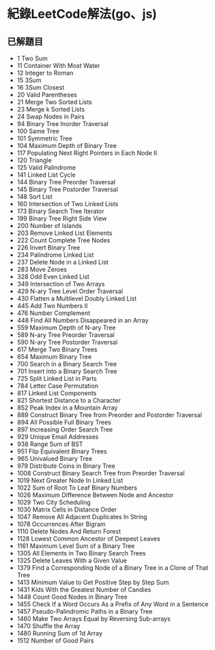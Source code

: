 # 紀錄LeetCode解法(go、js)

## 已解題目
* 1 Two Sum
* 11 Container With Most Water
* 12 Integer to Roman
* 15 3Sum
* 16 3Sum Closest
* 20 Valid Parentheses
* 21 Merge Two Sorted Lists
* 23 Merge k Sorted Lists
* 24 Swap Nodes in Pairs
* 94 Binary Tree Inorder Traversal
* 100 Same Tree
* 101 Symmetric Tree
* 104 Maximum Depth of Binary Tree
* 117 Populating Next Right Pointers in Each Node II
* 120 Triangle
* 125 Valid Palindrome
* 141 Linked List Cycle
* 144 Binary Tree Preorder Traversal
* 145 Binary Tree Postorder Traversal
* 148 Sort List 
* 160 Intersection of Two Linked Lists
* 173 Binary Search Tree Iterator
* 199 Binary Tree Right Side View
* 200 Number of Islands
* 203 Remove Linked List Elements
* 222 Count Complete Tree Nodes
* 226 Invert Binary Tree
* 234 Palindrome Linked List
* 237 Delete Node in a Linked List
* 283 Move Zeroes
* 328 Odd Even Linked List
* 349 Intersection of Two Arrays
* 429 N-ary Tree Level Order Traversal
* 430 Flatten a Multilevel Doubly Linked List
* 445 Add Two Numbers II
* 476 Number Complement
* 448 Find All Numbers Disappeared in an Array
* 559 Maximum Depth of N-ary Tree
* 589 N-ary Tree Preorder Traversal
* 590 N-ary Tree Postorder Traversal
* 617 Merge Two Binary Trees
* 654 Maximum Binary Tree
* 700 Search in a Binary Search Tree
* 701 Insert into a Binary Search Tree
* 725 Split Linked List in Parts
* 784 Letter Case Permutation
* 817 Linked List Components
* 821 Shortest Distance to a Character
* 852 Peak Index in a Mountain Array
* 889 Construct Binary Tree from Preorder and Postorder Traversal
* 894 All Possible Full Binary Trees
* 897 Increasing Order Search Tree
* 929 Unique Email Addresses
* 938 Range Sum of BST
* 951 Flip Equivalent Binary Trees
* 965 Univalued Binary Tree
* 979 Distribute Coins in Binary Tree
* 1008 Construct Binary Search Tree from Preorder Traversal
* 1019 Next Greater Node In Linked List
* 1022 Sum of Root To Leaf Binary Numbers
* 1026 Maximum Difference Between Node and Ancestor
* 1029 Two City Scheduling
* 1030 Matrix Cells in Distance Order
* 1047 Remove All Adjacent Duplicates In String
* 1078 Occurrences After Bigram
* 1110 Delete Nodes And Return Forest
* 1128 Lowest Common Ancestor of Deepest Leaves
* 1161 Maximum Level Sum of a Binary Tree
* 1305 All Elements in Two Binary Search Trees
* 1325 Delete Leaves With a Given Value
* 1379 Find a Corresponding Node of a Binary Tree in a Clone of That Tree
* 1413 Minimum Value to Get Positive Step by Step Sum
* 1431 Kids With the Greatest Number of Candies
* 1448 Count Good Nodes in Binary Tree
* 1455 Check If a Word Occurs As a Prefix of Any Word in a Sentence
* 1457 Pseudo-Palindromic Paths in a Binary Tree
* 1460 Make Two Arrays Equal by Reversing Sub-arrays
* 1470 Shuffle the Array
* 1480 Running Sum of 1d Array
* 1512 Number of Good Pairs